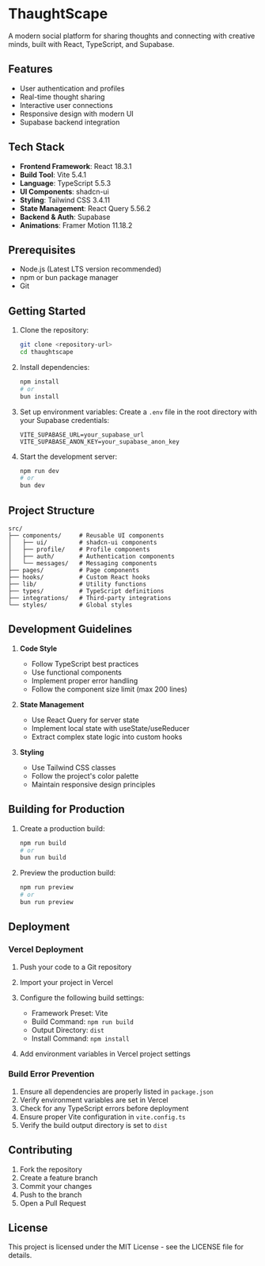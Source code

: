 # ThaughtScape

A modern social platform for sharing thoughts and connecting with creative minds, built with React, TypeScript, and Supabase.

## Features

- User authentication and profiles
- Real-time thought sharing
- Interactive user connections
- Responsive design with modern UI
- Supabase backend integration

## Tech Stack

- **Frontend Framework**: React 18.3.1
- **Build Tool**: Vite 5.4.1
- **Language**: TypeScript 5.5.3
- **UI Components**: shadcn-ui
- **Styling**: Tailwind CSS 3.4.11
- **State Management**: React Query 5.56.2
- **Backend & Auth**: Supabase
- **Animations**: Framer Motion 11.18.2

## Prerequisites

- Node.js (Latest LTS version recommended)
- npm or bun package manager
- Git

## Getting Started

1. Clone the repository:
   ```bash
   git clone <repository-url>
   cd thaughtscape
   ```

2. Install dependencies:
   ```bash
   npm install
   # or
   bun install
   ```

3. Set up environment variables:
   Create a `.env` file in the root directory with your Supabase credentials:
   ```env
   VITE_SUPABASE_URL=your_supabase_url
   VITE_SUPABASE_ANON_KEY=your_supabase_anon_key
   ```

4. Start the development server:
   ```bash
   npm run dev
   # or
   bun dev
   ```

## Project Structure

```
src/
├── components/     # Reusable UI components
│   ├── ui/         # shadcn-ui components
│   ├── profile/    # Profile components
│   ├── auth/       # Authentication components
│   └── messages/   # Messaging components
├── pages/          # Page components
├── hooks/          # Custom React hooks
├── lib/            # Utility functions
├── types/          # TypeScript definitions
├── integrations/   # Third-party integrations
└── styles/         # Global styles
```

## Development Guidelines

1. **Code Style**
   - Follow TypeScript best practices
   - Use functional components
   - Implement proper error handling
   - Follow the component size limit (max 200 lines)

2. **State Management**
   - Use React Query for server state
   - Implement local state with useState/useReducer
   - Extract complex state logic into custom hooks

3. **Styling**
   - Use Tailwind CSS classes
   - Follow the project's color palette
   - Maintain responsive design principles

## Building for Production

1. Create a production build:
   ```bash
   npm run build
   # or
   bun run build
   ```

2. Preview the production build:
   ```bash
   npm run preview
   # or
   bun run preview
   ```

## Deployment

### Vercel Deployment

1. Push your code to a Git repository
2. Import your project in Vercel
3. Configure the following build settings:
   - Framework Preset: Vite
   - Build Command: `npm run build`
   - Output Directory: `dist`
   - Install Command: `npm install`

4. Add environment variables in Vercel project settings

### Build Error Prevention

1. Ensure all dependencies are properly listed in `package.json`
2. Verify environment variables are set in Vercel
3. Check for any TypeScript errors before deployment
4. Ensure proper Vite configuration in `vite.config.ts`
5. Verify the build output directory is set to `dist`

## Contributing

1. Fork the repository
2. Create a feature branch
3. Commit your changes
4. Push to the branch
5. Open a Pull Request

## License

This project is licensed under the MIT License - see the LICENSE file for details.
